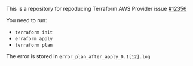 This is a repository for repoducing Terraform AWS Provider issue [#12356](https://github.com/terraform-providers/terraform-provider-aws/issues/12356)

You need to run:

* `terraform init`
* `erraform apply`
* `terraform plan`

The error is stored in `error_plan_after_apply_0.1[12].log`
[]()